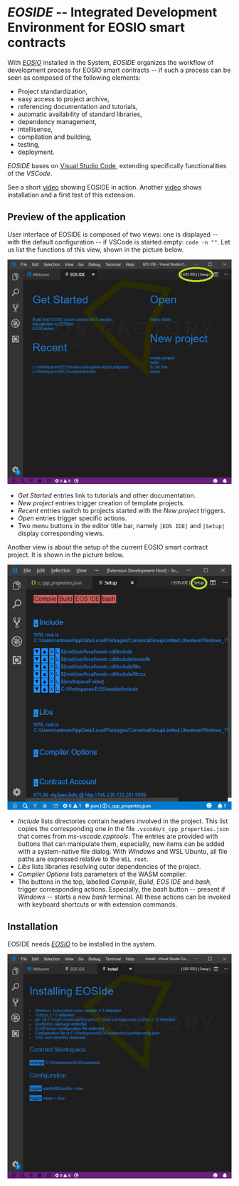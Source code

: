 # *EOSIDE* -- Integrated Development Environment for EOSIO smart contracts

 With [*EOSIO*](https://github.com/eosio) installed in the System, *EOSIDE* organizes the workflow of development process for EOSIO smart contracts -- if such a process can be seen as composed of the following elements:

* Project standardization,
* easy access to project archive,
* referencing documentation and tutorials,
* automatic availability of standard libraries,
* dependency management,
* intellisense,
* compilation and building,
* testing,
* deployment.

*EOSIDE* bases on [Visual Studio Code](https://code.visualstudio.com/), extending specifically functionalities of the *VSCode*.

See a short [video]("https://eosfactory.io/eoside/html/_static/five_minutes.mp4) showing EOSIDE in action.
Another [video](https://eosfactory.io/eoside/html/_static/installing.mp4) shows installation and a first test of this extension.

## Preview of the application

User interface of EOSIDE is composed of two views: one is displayed -- with the default configuration -- if VSCode is started empty: `code -n ""`. Let us list the functions of this view, shown in the picture below.

![Get Started view](docs/images/get_started.png)

* *Get Started* entries link to tutorials and other documentation.
* *New project* entries trigger creation of template projects.
* *Recent* entries switch to projects started with the *New project* triggers.
* *Open* entries trigger specific actions.
* Two menu buttons in the editor title bar, namely `|EOS IDE|` and `|Setup|` display corresponding views.


Another view is about the setup of the current EOSIO smart contract project. It is shown in the picture below.

![Setup view](docs/images/setup.png)

* *Include* lists directories contain headers involved in the project. This list copies the corresponding one in the file `.vscode/c_cpp_properties.json` that comes from *ms-vscode.cpptools*. The entries are provided with buttons that can manipulate them, especially, new items can be added with a system-native file dialog. With *Windows* and WSL Ubuntu, all file paths are expressed relative to the `WSL root`.
* *Libs* lists libraries resolving outer dependencies of the project.
* *Compiler Options* lists parameters of the WASM compiler.
* The buttons in the top, labelled *Compile*, *Build*, *EOS IDE* and *bash*, trigger corresponding actions. Especially, the *bash* button -- present if *Windows* -- starts a new *bash* terminal. All these actions can be invoked with keyboard shortcuts or with extension commands.

## Installation

EOSIDE needs [*EOSIO*](https://github.com/eosio) to be installed in the system.

![Setup view](docs/images/install.png)

